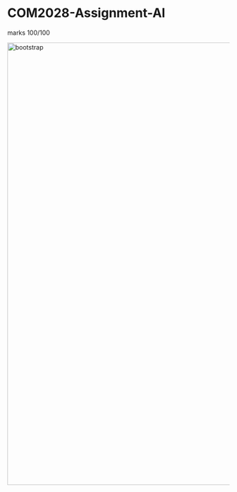 # COM2028-Assignment-AI

marks 100/100


<img src="https://github.com/Peterwisu/COM2028-Assignment-AI/blob/master/pic/poster.png" alt="bootstrap" height="1000" width="1920"/>
